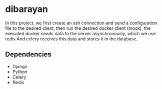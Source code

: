 # dibarayan
In this project, we first create an ssh connection and send a configuration file to the desired client, then run the desired docker client (mock), the executed docker sends data to the server asynchronously, which we use redis And celery receives this data and stores it in the database.
## Dependencies
- Django
- Python
- Celery
- Redis

